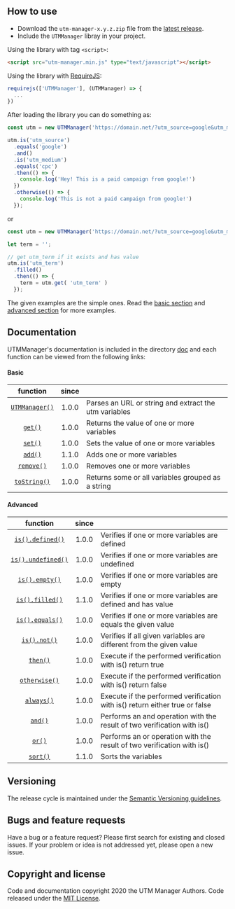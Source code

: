 ## How to use

- Download the `utm-manager-x.y.z.zip` file from the [latest release](https://github.com/shimisnow/utm-manager/releases).
- Include the `UTMManager` libray in your project.

Using the library with tag `<script>`:
```html
<script src="utm-manager.min.js" type="text/javascript"></script>
```

Using the library with [RequireJS](https://requirejs.org/):
```js
requirejs(['UTMManager'], (UTMManager) => {
  ...
})
```


After loading the library you can do something as:

```js
const utm = new UTMManager('https://domain.net/?utm_source=google&utm_medium=cpc&utm_campaign=campaign-01');

utm.is('utm_source')
  .equals('google')
  .and()
  .is('utm_medium')
  .equals('cpc')
  .then(() => {
    console.log('Hey! This is a paid campaign from google!')
  })
  .otherwise(() => {
    console.log('This is not a paid campaign from google!')
  });
```

or

```js
const utm = new UTMManager('https://domain.net/?utm_source=google&utm_medium=cpc&utm_campaign=campaign-01&utm_term=term-01')

let term = '';

// get utm_term if it exists and has value
utm.is('utm_term')
  .filled()
  .then(() => {
    term = utm.get( 'utm_term' )
  });
```

The given examples are the simple ones. Read the [basic section](doc/examples/basic.md) and [advanced section](doc/examples/advanced.md) for more examples.

## Documentation

UTMManager's documentation is included in the directory [doc](doc/) and each function can be viewed from the following links:

#### Basic

| function                                       | since |      |
| :--------------------------------------------: | :---: | :--- |
| [`UTMManager()`](doc/functions/utm-manager.md) | 1.0.0 | Parses an URL or string and extract the utm variables |
| [`get()`](doc/functions/get.md)                | 1.0.0 | Returns the value of one or more variables |
| [`set()`](doc/functions/set.md)                | 1.0.0 | Sets the value of one or more variables |
| [`add()`](doc/functions/add.md)                | 1.1.0 | Adds one or more variables |
| [`remove()`](doc/functions/remove.md)          | 1.0.0 | Removes one or more variables |
| [`toString()`](doc/functions/to-string.md)     | 1.0.0 | Returns some or all variables grouped as a string |

#### Advanced

| function                                         | since |      |
| :----------------------------------------------: | :---: | :--- |
| [`is().defined()`](doc/functions/defined.md)     | 1.0.0 | Verifies if one or more variables are defined |
| [`is().undefined()`](doc/functions/undefined.md) | 1.0.0 | Verifies if one or more variables are undefined |
| [`is().empty()`](doc/functions/empty.md)         | 1.0.0 | Verifies if one or more variables are empty |
| [`is().filled()`](doc/functions/filled.md)       | 1.1.0 | Verifies if one or more variables are defined and has value |
| [`is().equals()`](doc/functions/equals.md)       | 1.0.0 | Verifies if one or more variables are equals the given value |
| [`is().not()`](doc/functions/not.md)             | 1.0.0 | Verifies if all given variables are different from the given value |
| [`then()`](doc/functions/then.md)                | 1.0.0 | Execute if the performed verification with is() return true |
| [`otherwise()`](doc/functions/otherwise.md)      | 1.0.0 | Execute if the performed verification with is() return false |
| [`always()`](doc/functions/always.md)            | 1.0.0 | Execute if the performed verification with is() return either true or false |
| [`and()`](doc/functions/and.md)                  | 1.0.0 | Performs an and operation with the result of two verification with is() |
| [`or()`](doc/functions/or.md)                    | 1.0.0 | Performs an or operation with the result of two verification with is() |
| [`sort()`](doc/functions/sort.md)                | 1.1.0 | Sorts the variables |

## Versioning

The release cycle is maintained under the [Semantic Versioning guidelines](https://semver.org/).

## Bugs and feature requests

Have a bug or a feature request? Please first search for existing and closed issues. If your problem or idea is not addressed yet, please open a new issue.

## Copyright and license

Code and documentation copyright 2020 the UTM Manager Authors. Code released under the [MIT License](LICENSE.md).

